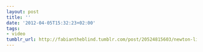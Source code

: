 ```yaml
---
layout: post
title: ''
date: '2012-04-05T15:32:23+02:00'
tags:
- video
tumblr_url: http://fabiantheblind.tumblr.com/post/20524815603/newton-liquid-tutorial-by-tercel-how-to-make
---
```

